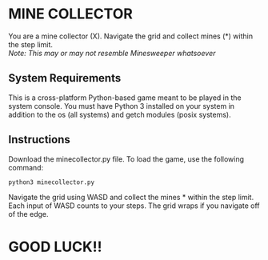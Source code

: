 
# MINE COLLECTOR
You are a mine collector (X). Navigate the grid and collect mines (*) within the step limit.  
*Note: This may or may not resemble Minesweeper whatsoever*

## System Requirements
This is a cross-platform Python-based game meant to be played in the system console. You must have Python 3 installed on your system in addition to the os (all systems) and getch modules (posix systems).

## Instructions
Download the minecollector.py file. To load the game, use the following command:
```sh
python3 minecollector.py
```
Navigate the grid using WASD and collect the mines * within the step limit. Each input of WASD counts to your steps. The grid wraps if you navigate off of the edge.

# GOOD LUCK!!
